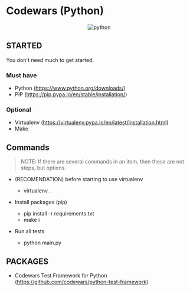 # Codewars (Python)

<p align="center">
  <img src="https://www.python.org/static/community_logos/python-logo-inkscape.svg" alt="python"/>
</p>

## STARTED

You don't need much to get started.

### Must have

- Python (https://www.python.org/downloads/)
- PIP (https://pip.pypa.io/en/stable/installation/)

### Optional

- Virtualenv (https://virtualenv.pypa.io/en/latest/installation.html)
- Make


## Commands

> NOTE: If there are several commands in an item, then these are not steps, but options.

- (RECOMENDATION) before starting to use virtualenv 
  - virtualenv .

- Install packages (pip) 
  - pip install -r requirements.txt
  - make i

- Run all tests 
  - python main.py

## PACKAGES

- Codewars Test Framework for Python (https://github.com/codewars/python-test-framework)
